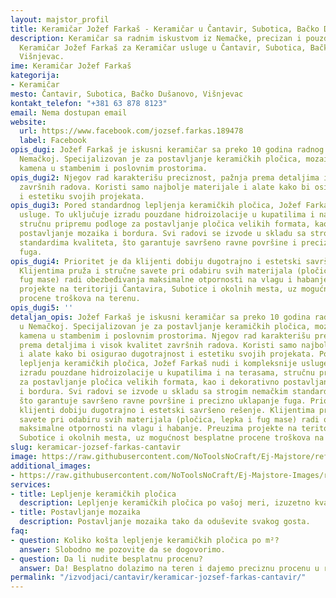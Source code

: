 ```yaml
---
layout: majstor_profil
title: Keramičar Jožef Farkaš - Keramičar u Čantavir, Subotica, Bačko Dušanovo, Višnjevac
description: Keramičar sa radnim iskustvom iz Nemačke, precizan i pouzdan. Pronađite
  Keramičar Jožef Farkaš za Keramičar usluge u Čantavir, Subotica, Bačko Dušanovo,
  Višnjevac.
ime: Keramičar Jožef Farkaš
kategorija:
- Keramičar
mesto: Čantavir, Subotica, Bačko Dušanovo, Višnjevac
kontakt_telefon: "+381 63 878 8123"
email: Nema dostupan email
website:
  url: https://www.facebook.com/jozsef.farkas.189478
  label: Facebook
opis_dugi: Jožef Farkaš je iskusni keramičar sa preko 10 godina radnog iskustva u
  Nemačkoj. Specijalizovan je za postavljanje keramičkih pločica, mozaika i prirodnog
  kamena u stambenim i poslovnim prostorima.
opis_dugi2: Njegov rad karakterišu preciznost, pažnja prema detaljima i visok kvalitet
  završnih radova. Koristi samo najbolje materijale i alate kako bi osigurao dugotrajnost
  i estetiku svojih projekata.
opis_dugi3: Pored standardnog lepljenja keramičkih pločica, Jožef Farkaš nudi i kompleksnije
  usluge. To uključuje izradu pouzdane hidroizolacije u kupatilima i na terasama,
  stručnu pripremu podloge za postavljanje pločica velikih formata, kao i dekorativno
  postavljanje mozaika i bordura. Svi radovi se izvode u skladu sa strogim nemačkim
  standardima kvaliteta, što garantuje savršeno ravne površine i precizno uklapanje
  fuga.
opis_dugi4: Prioritet je da klijenti dobiju dugotrajno i estetski savršeno rešenje.
  Klijentima pruža i stručne savete pri odabiru svih materijala (pločica, lepka i
  fug mase) radi obezbeđivanja maksimalne otpornosti na vlagu i habanje. Preuzima
  projekte na teritoriji Čantavira, Subotice i okolnih mesta, uz mogućnost besplatne
  procene troškova na terenu.
opis_dugi5: ''
detaljan_opis: Jožef Farkaš je iskusni keramičar sa preko 10 godina radnog iskustva
  u Nemačkoj. Specijalizovan je za postavljanje keramičkih pločica, mozaika i prirodnog
  kamena u stambenim i poslovnim prostorima. Njegov rad karakterišu preciznost, pažnja
  prema detaljima i visok kvalitet završnih radova. Koristi samo najbolje materijale
  i alate kako bi osigurao dugotrajnost i estetiku svojih projekata. Pored standardnog
  lepljenja keramičkih pločica, Jožef Farkaš nudi i kompleksnije usluge. To uključuje
  izradu pouzdane hidroizolacije u kupatilima i na terasama, stručnu pripremu podloge
  za postavljanje pločica velikih formata, kao i dekorativno postavljanje mozaika
  i bordura. Svi radovi se izvode u skladu sa strogim nemačkim standardima kvaliteta,
  što garantuje savršeno ravne površine i precizno uklapanje fuga. Prioritet je da
  klijenti dobiju dugotrajno i estetski savršeno rešenje. Klijentima pruža i stručne
  savete pri odabiru svih materijala (pločica, lepka i fug mase) radi obezbeđivanja
  maksimalne otpornosti na vlagu i habanje. Preuzima projekte na teritoriji Čantavira,
  Subotice i okolnih mesta, uz mogućnost besplatne procene troškova na terenu.
slug: keramicar-jozsef-farkas-cantavir
image: https://raw.githubusercontent.com/NoToolsNoCraft/Ej-Majstore/refs/heads/main/images/izvodja%C4%8Di%20zanatskih%20radova%20logo.webp
additional_images:
- https://raw.githubusercontent.com/NoToolsNoCraft/Ej-Majstore-Images/refs/heads/main/Images/Stepenice%20keramika%20farka%C5%A1%20jo%C5%BEef%20%C4%8Dantavir.webp
services:
- title: Lepljenje keramičkih pločica
  description: Lepljenje keramičkih pločica po vašoj meri, izuzetno kvalitetno.
- title: Postavljanje mozaika
  description: Postavljanje mozaika tako da oduševite svakog gosta.
faq:
- question: Koliko košta lepljenje keramičkih pločica po m²?
  answer: Slobodno me pozovite da se dogovorimo.
- question: Da li nudite besplatnu procenu?
  answer: Da! Besplatno dolazimo na teren i dajemo preciznu procenu u roku od 24h.
permalink: "/izvodjaci/cantavir/keramicar-jozsef-farkas-cantavir/"
---
```


